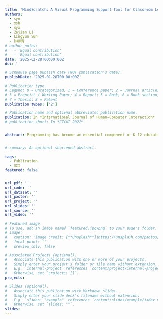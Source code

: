 ```yaml
---
title: 'MindScratch: A Visual Programming Support Tool for Classroom Learning Based on Multimodal Generative AI'
authors:
  - cyn
  - xsh
  - syx
  - Zejian Li
  - Lingyun Sun
  - 陈柳青
# author_notes:
#   - 'Equal contribution'
#   - 'Equal contribution'
date: '2025-02-28T00:00:00Z'
doi: ''

# Schedule page publish date (NOT publication's date).
publishDate: '2025-02-28T00:00:00Z'

# Publication type.
# Legend: 0 = Uncategorized; 1 = Conference paper; 2 = Journal article;
# 3 = Preprint / Working Paper; 4 = Report; 5 = Book; 6 = Book section;
# 7 = Thesis; 8 = Patent
publication_types: ['2']

# Publication name and optional abbreviated publication name.
publication: In *International Journal of Human–Computer Interaction*
# publication_short: In *CICAI 2022*


abstract: Programming has become an essential component of K-12 education and serves as a pathway for developing computational thinking skills. Given the complexity of programming and the advanced skills it requires, previous research has introduced user-friendly tools to support young learners. However, our interviews with six programming educators revealed that current tools often fail to reflect classroom learning objectives, offer flexible, high-quality guidance, and foster student creativity. This highlights the need for more adaptive and reflective tools. Therefore, we introduced MindScratch, a multimodal generative AI (GAI) powered visual programming support tool. MindScratch aims to balance structured classroom activities with free programming creation, supporting students in completing creative programming projects based on teacher-set learning objectives while also providing programming scaffolding. Our user study results indicate that, compared to the baseline, MindScratch more effectively helps students achieve high-quality projects aligned with learning objectives. It also enhances students’ computational thinking skills and creative thinking. Overall, we believe that GAI-driven educational tools like MindScratch offer students a focused and engaging learning experience.


# summary: An optional shortened abstract.

tags:
  - Publication
  - SCI
featured: false


url_pdf: ''
url_code: ''
url_dataset: ''
url_poster: ''
url_project: ''
url_slides: ''
url_source: ''
url_video: ''

# Featured image
# To use, add an image named `featured.jpg/png` to your page's folder.
# image:
#   caption: 'Image credit: [**Unsplash**](https://unsplash.com/photos/jdD8gXaTZsc)'
#   focal_point: ''
#   preview_only: false

# Associated Projects (optional).
#   Associate this publication with one or more of your projects.
#   Simply enter your project's folder or file name without extension.
#   E.g. `internal-project` references `content/project/internal-project/index.md`.
#   Otherwise, set `projects: []`.
projects: 

# Slides (optional).
#   Associate this publication with Markdown slides.
#   Simply enter your slide deck's filename without extension.
#   E.g. `slides: "example"` references `content/slides/example/index.md`.
#   Otherwise, set `slides: ""`.
slides:
---
```

<!-- 
{{% callout note %}}
Click the _Cite_ button above to demo the feature to enable visitors to import publication metadata into their reference management software.
{{% /callout %}}

Supplementary notes can be added here, including [code and math](https://wowchemy.com/docs/content/writing-markdown-latex/). -->